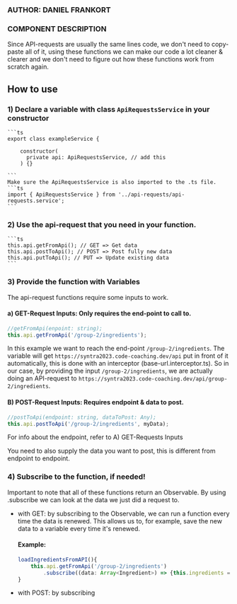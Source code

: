 ### AUTHOR: DANIEL FRANKORT ###
### COMPONENT DESCRIPTION ###
Since API-requests are usually the same lines code, we don't need to copy-paste all of it, using these functions we can make our code a lot cleaner & clearer and we don't need to figure out how these functions work from scratch again.

## How to use

### 1) Declare a variable with class `ApiRequestsService` in your constructor
    ```ts
    export class exampleService {

        constructor(
          private api: ApiRequestsService, // add this
        ) {}

    ```
    Make sure the ApiRequestsService is also imported to the .ts file.
    ```ts
    import { ApiRequestsService } from '../api-requests/api-requests.service';
    ```
    
### 2) Use the api-request that you need in your function.
    ```ts
    this.api.getFromApi(); // GET => Get data
    this.api.postToApi(); // POST => Post fully new data
    this.api.putToApi(); // PUT => Update existing data
    ```

### 3) Provide the function with Variables
The api-request functions require some inputs to work. 
#### a) GET-Request Inputs: Only requires the end-point to call to.
```ts
//getFromApi(enpoint: string);
this.api.getFromApi('/group-2/ingredients');
```
In this example we want to reach the end-point ``/group-2/ingredients``.
The variable will get ``https://syntra2023.code-coaching.dev/api`` put in front of it automatically, this is done with an interceptor (base-url.interceptor.ts).
So in our case, by providing the input ``/group-2/ingredients``, we are actually doing  an API-request to ``https://syntra2023.code-coaching.dev/api/group-2/ingredients``.

#### B) POST-Request Inputs: Requires endpoint & data to post.
```ts
//postToApi(endpoint: string, dataToPost: Any);
this.api.postToApi('/group-2/ingredients', myData);
```
For info about the endpoint, refer to A) GET-Requests Inputs

You need to also supply the data you want to post, this is different from endpoint to endpoint.

### 4) Subscribe to the function, if needed!
Important to note that all of these functions return an Observable.
By using .subscribe we can look at the data we just did a request to.
- with GET: by subscribing to the Observable, we can run a function every time the data is renewed. This allows us to, for example, save the new data to a variable every time it's renewed. 
    #### Example:
    ```ts
    loadIngredientsFromAPI(){
        this.api.getFromApi('/group-2/ingredients')
            .subscribe((data: Array<Ingredient>) => {this.ingredients = data;});
    }
    ```
- with POST: by subscribing